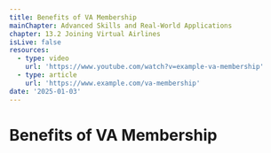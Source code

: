 ```yaml
---
title: Benefits of VA Membership
mainChapter: Advanced Skills and Real-World Applications
chapter: 13.2 Joining Virtual Airlines
isLive: false
resources:
  - type: video
    url: 'https://www.youtube.com/watch?v=example-va-membership'
  - type: article
    url: 'https://www.example.com/va-membership'
date: '2025-01-03'
---
```


# Benefits of VA Membership
